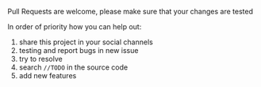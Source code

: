 
Pull Requests are welcome, please make sure that your changes are tested

In order of priority how you can help out:

1. share this project in your social channels
2. testing and report bugs in new issue
3. try to resolve
4. search `//TODO` in the source code
5. add new features
